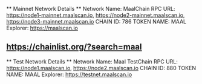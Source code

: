 ** Mainnet Network Details **
Network Name: MaalChain
RPC URL: https://node1-mainnet.maalscan.io, https://node2-mainnet.maalscan.io, https://node3-mainnet.maalscan.io
CHAIN ID: 786
TOKEN NAME: MAAL
Explorer: https://maalscan.io

https://chainlist.org/?search=maal
-----------------------------------------------------------------------------------------------------------------------

** Test Network Details **
Network Name: Maal TestChain
RPC URL: https://node1.maalscan.io, https://node2.maalscan.io
CHAIN ID: 880
TOKEN NAME: MAAL
Explorer: https://testnet.maalscan.io
